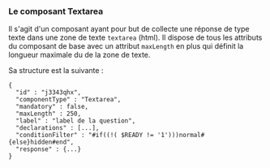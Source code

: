 ### Le composant Textarea

Il s'agit d'un composant ayant pour but de collecte une réponse de type texte dans une zone de texte `textarea` (html).
Il dispose de tous les attributs du composant de base avec un attribut `maxLength` en plus qui définit la longueur maximale du de la zone de texte.

Sa structure est la suivante :

```json=
{ 
  "id" : "j3343qhx",
  "componentType" : "Textarea",
  "mandatory" : false,
  "maxLength" : 250,
  "label" : "label de la question",
  "declarations" : [...],
  "conditionFilter" : "#if((!( $READY != '1')))normal#{else}hidden#end",
  "response" : {...}
}
```